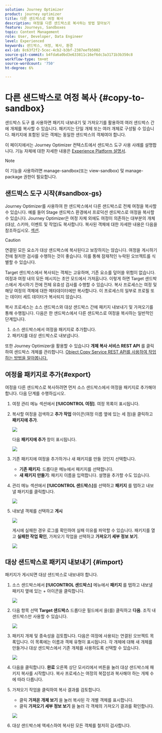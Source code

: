 ```yaml
---
solution: Journey Optimizer
product: journey optimizer
title: 다른 샌드박스로 여정 복사
description: 여정을 다른 샌드박스로 복사하는 방법 알아보기
feature: Journeys, Sandboxes
topic: Content Management
role: User, Developer, Data Engineer
level: Experienced
keywords: 샌드박스, 여정, 복사, 환경
exl-id: 8c63f2f2-5cec-4cb2-b3bf-2387eefb5002
source-git-commit: b4fda6a0bd3e633811c16ef6dc3a3171b3b350c8
workflow-type: tm+mt
source-wordcount: '750'
ht-degree: 6%

---
```


# 다른 샌드박스로 여정 복사 {#copy-to-sandbox}

<!--
>[!CONTEXTUALHELP]
>id="ajo_journey_copy_main"
>title="Copy a journey to another sandbox"
>abstract="Journey Optimizer allows you to copy an entire journey from one sandbox to another. For example, you can copy a journey from the Stage sandbox environment to your Production sandbox. In addition to the Journey itself, Journey Optimizer also copies most of the objects the journey depends on."

>[!CONTEXTUALHELP]
>id="ajo_journey_copy_sandbox_details"
>title="Sandbox details"
>abstract="Select the destination sandbox you want to copy the journey to. Only sandboxes within your organization are available."

>[!CONTEXTUALHELP]
>id="ajo_journey_copy_object_details"
>title="Object details"
>abstract="This is the journey you are going to copy."

>[!CONTEXTUALHELP]
>id="ajo_journey_copy_dependent_objects"
>title="Dependent objects"
>abstract="This is the list of associated objects used in the journey. This list displays the name, the object type, as well as the internal Journey Optimizer ID."
-->

샌드박스 도구 를 사용하면 패키지 내보내기 및 가져오기를 활용하여 여러 샌드박스 간에 개체를 복사할 수 있습니다. 패키지는 단일 개체 또는 여러 개체로 구성될 수 있습니다. 패키지에 포함된 모든 객체는 동일한 샌드박스의 객체여야 합니다.

이 페이지에서는 Journey Optimizer 컨텍스트에서 샌드박스 도구 사용 사례를 설명합니다. 기능 자체에 대한 자세한 내용은 [Experience Platform 설명서](https://experienceleague.adobe.com/docs/experience-platform/sandbox/ui/sandbox-tooling.html).

>[!NOTE]
>
>이 기능을 사용하려면 manage-sandbox(또는 view-sandbox) 및 manage-package 권한이 필요합니다.

## 샌드박스 도구 시작{#sandbox-gs}

Journey Optimizer를 사용하여 한 샌드박스에서 다른 샌드박스로 전체 여정을 복사할 수 있습니다. 예를 들어 Stage 샌드박스 환경에서 프로덕션 샌드박스로 여정을 복사할 수 있습니다. Journey Optimizer은 여정 자체 외에도 여정이 의존하는 대부분의 개체(대상, 스키마, 이벤트 및 작업)도 복사합니다. 복사된 객체에 대한 자세한 내용은 다음을 참조하십시오. [섹션](https://experienceleague.adobe.com/docs/experience-platform/sandbox/ui/sandbox-tooling.html#abobe-journey-optimizer-objects).

>[!CAUTION]
>
>연결된 모든 요소가 대상 샌드박스에 복사된다고 보장하지는 않습니다. 여정을 게시하기 전에 철저한 검사를 수행하는 것이 좋습니다. 이를 통해 잠재적인 누락된 오브젝트를 식별할 수 있습니다.

Target 샌드박스에서 복사되는 객체는 고유하며, 기존 요소를 덮어쓸 위험이 없습니다. 여정과 여정 내의 모든 메시지는 초안 모드에서 가져옵니다. 이렇게 하면 Target 샌드박스에서 게시하기 전에 전체 유효성 검사를 수행할 수 있습니다. 복사 프로세스는 여정 및 해당 여정의 객체에 대한 메타데이터에만 복사합니다. 이 프로세스의 일부로 프로필 또는 데이터 세트 데이터가 복사되지 않습니다.

복사 프로세스는 소스 샌드박스와 대상 샌드박스 간에 패키지 내보내기 및 가져오기를 통해 수행됩니다. 다음은 한 샌드박스에서 다른 샌드박스로 여정을 복사하는 일반적인 단계입니다.

1. 소스 샌드박스에서 여정을 패키지로 추가합니다.
1. 패키지를 대상 샌드박스로 내보냅니다.

또한 Journey Optimizer을 활용할 수 있습니다 **개체 복사 서비스 REST API** 를 클릭하여 샌드박스 개체를 관리합니다. [Object Copy Service REST API를 사용하여 작업하는 방법을 알아봅니다.](https://developer.adobe.com/journey-optimizer-apis/references/sandbox/)

## 여정을 패키지로 추가{#export}

여정을 다른 샌드박스로 복사하려면 먼저 소스 샌드박스에서 여정을 패키지로 추가해야 합니다. 다음 단계를 수행하십시오.

1. 여정 관리 메뉴 섹션에서 **[!UICONTROL 여정]**. 여정 목록이 표시됩니다.

1. 복사할 여정을 검색하고 **추가 작업** 아이콘(여정 이름 옆에 있는 세 점)을 클릭하고 **패키지에 추가**.

   ![](assets/journey-sandbox1.png)

   다음 **패키지에 추가** 창이 표시됩니다.

   ![](assets/journey-sandbox2.png)

1. 기존 패키지에 여정을 추가하거나 새 패키지를 만들 것인지 선택합니다.

   * **기존 패키지**: 드롭다운 메뉴에서 패키지를 선택합니다.
   * **새 패키지 만들기**: 패키지 이름을 입력합니다. 설명을 추가할 수도 있습니다.

1. 관리 메뉴 섹션에서 **[!UICONTROL 샌드박스]**&#x200B;를 선택하고 **패키지** 를 탭하고 내보낼 패키지를 클릭합니다.

   ![](assets/journey-sandbox3.png)

1. 내보낼 객체를 선택하고 **게시**

   ![](assets/journey-sandbox4.png)

   게시에 실패한 경우 로그를 확인하여 실패 이유를 파악할 수 있습니다. 패키지를 열고 **실패한 작업 확인**, 가져오기 작업을 선택하고 **가져오기 세부 정보 보기**.

   ![](assets/journey-sandbox9.png)

## 대상 샌드박스로 패키지 내보내기 {#import}

패키지가 게시되면 대상 샌드박스로 내보내야 합니다.

1. 소스 샌드박스에서 **[!UICONTROL 샌드박스]** 메뉴에서 **패키지** 를 탭하고 내보낼 패키지 옆에 있는 + 아이콘을 클릭합니다.

   ![](assets/journey-sandbox5.png)

1. 다음 항목 선택 **Target 샌드박스** 드롭다운 필드에서 을(를) 클릭하고 **다음**. 조직 내 샌드박스만 사용할 수 있습니다.

   ![](assets/journey-sandbox6.png)

1. 패키지 개체 및 종속성을 검토합니다. 다음은 여정에 사용되는 연결된 오브젝트 목록입니다. 이 목록에는 이름과 객체 유형이 표시됩니다. 각 개체에 대해 새 개체를 만들거나 대상 샌드박스에서 기존 개체를 사용하도록 선택할 수 있습니다.

   ![](assets/journey-sandbox7.png)

1. 다음을 클릭합니다. **완료** 오른쪽 상단 모서리에서 버튼을 눌러 대상 샌드박스에 패키지 복사를 시작합니다. 복사 프로세스는 여정의 복잡성과 복사해야 하는 개체 수에 따라 다릅니다.

1. 가져오기 작업을 클릭하여 복사 결과를 검토합니다.

   * 클릭 **가져온 개체 보기** 을 눌러 복사된 각 개별 객체를 표시합니다.
   * 클릭 **가져오기 세부 정보 보기** 을 눌러 각 객체의 가져오기 결과를 확인합니다.

   ![](assets/journey-sandbox8.png)

1. 대상 샌드박스에 액세스하여 복사된 모든 객체를 철저히 검사합니다.

